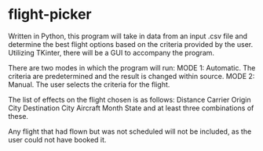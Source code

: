 # flight-picker

Written in Python, this program will take in data from an input .csv file and determine the best flight options based on the criteria provided by the user.
Utilizing TKinter, there will be a GUI to accompany the program.

There are two modes in which the program will run:
MODE 1: Automatic. The criteria are predetermined and the result is changed within source.
MODE 2: Manual. The user selects the criteria for the flight.

The list of effects on the flight chosen is as follows:
Distance
Carrier
Origin City
Destination City
Aircraft
Month
State
and at least three combinations of these.

Any flight that had flown but was not scheduled will not be included, as the user could not have booked it.
